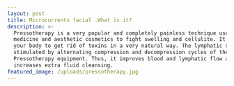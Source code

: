 ```yaml
---
layout: post
title: Microcurrents facial .What is it?
description: >-
  Pressotherapy is a very popular and completely painless technique used in
  medicine and aesthetic cosmetics to fight swelling and cellulite. It helps
  your body to get rid of toxins in a very natural way. The lymphatic system is
  stimulated by alternating compression and decompression cycles of the
  Pressotherapy equipment. Thus, it improves blood and lymphatic flow and
  increases extra fluid cleansing.
featured_image: /uploads/pressotherapy.jpg
---
```

